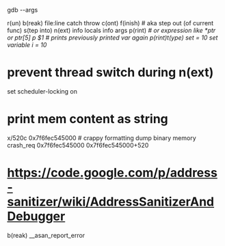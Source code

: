 gdb --args <prog> <args>


r(un) <args>
b(reak) file:line
catch throw
c(ont)
f(inish) # aka step out (of current func)
s(tep into)
n(ext)
info locals
info args
p(rint) <var> # or expression like *ptr or ptr[5]
p $1 # prints previously printed var again
p(rint)t(ype) <var>
set <var> = 10
set variable i = 10
# prevent thread switch during n(ext)
set scheduler-locking on

# print mem content as string
x/520c 0x7f6fec545000 # crappy formatting
dump binary memory crash_req 0x7f6fec545000 0x7f6fec545000+520

# https://code.google.com/p/address-sanitizer/wiki/AddressSanitizerAndDebugger
b(reak) __asan_report_error

